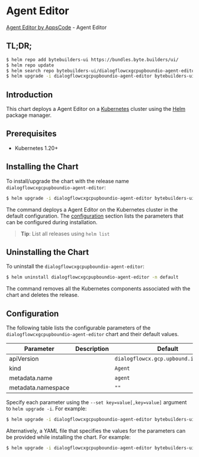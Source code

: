 # Agent Editor

[Agent Editor by AppsCode](https://byte.builders) - Agent Editor

## TL;DR;

```bash
$ helm repo add bytebuilders-ui https://bundles.byte.builders/ui/
$ helm repo update
$ helm search repo bytebuilders-ui/dialogflowcxgcpupboundio-agent-editor --version=v0.4.18
$ helm upgrade -i dialogflowcxgcpupboundio-agent-editor bytebuilders-ui/dialogflowcxgcpupboundio-agent-editor -n default --create-namespace --version=v0.4.18
```

## Introduction

This chart deploys a Agent Editor on a [Kubernetes](http://kubernetes.io) cluster using the [Helm](https://helm.sh) package manager.

## Prerequisites

- Kubernetes 1.20+

## Installing the Chart

To install/upgrade the chart with the release name `dialogflowcxgcpupboundio-agent-editor`:

```bash
$ helm upgrade -i dialogflowcxgcpupboundio-agent-editor bytebuilders-ui/dialogflowcxgcpupboundio-agent-editor -n default --create-namespace --version=v0.4.18
```

The command deploys a Agent Editor on the Kubernetes cluster in the default configuration. The [configuration](#configuration) section lists the parameters that can be configured during installation.

> **Tip**: List all releases using `helm list`

## Uninstalling the Chart

To uninstall the `dialogflowcxgcpupboundio-agent-editor`:

```bash
$ helm uninstall dialogflowcxgcpupboundio-agent-editor -n default
```

The command removes all the Kubernetes components associated with the chart and deletes the release.

## Configuration

The following table lists the configurable parameters of the `dialogflowcxgcpupboundio-agent-editor` chart and their default values.

|     Parameter      | Description |                     Default                      |
|--------------------|-------------|--------------------------------------------------|
| apiVersion         |             | <code>dialogflowcx.gcp.upbound.io/v1beta1</code> |
| kind               |             | <code>Agent</code>                               |
| metadata.name      |             | <code>agent</code>                               |
| metadata.namespace |             | <code>""</code>                                  |


Specify each parameter using the `--set key=value[,key=value]` argument to `helm upgrade -i`. For example:

```bash
$ helm upgrade -i dialogflowcxgcpupboundio-agent-editor bytebuilders-ui/dialogflowcxgcpupboundio-agent-editor -n default --create-namespace --version=v0.4.18 --set apiVersion=dialogflowcx.gcp.upbound.io/v1beta1
```

Alternatively, a YAML file that specifies the values for the parameters can be provided while
installing the chart. For example:

```bash
$ helm upgrade -i dialogflowcxgcpupboundio-agent-editor bytebuilders-ui/dialogflowcxgcpupboundio-agent-editor -n default --create-namespace --version=v0.4.18 --values values.yaml
```
